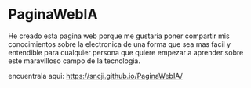 # PaginaWebIA
He creado esta pagina web porque me gustaria poner compartir mis conocimientos sobre la electronica de una forma que sea mas facil y entendible para cualquier persona que quiere empezar a aprender sobre este maravilloso campo de la tecnologia.

encuentrala aqui: https://sncji.github.io/PaginaWebIA/
